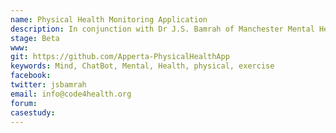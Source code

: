 ```yaml
---
name: Physical Health Monitoring Application
description: In conjunction with Dr J.S. Bamrah of Manchester Mental Health Trust, Code4Health are working to create a Physical Health Monitoring system aimed primarily at psychiatric patients. The goal of the system is to use digital technology to assist mental health patients in taking more responsibility for their own physical health by monitoring key health values such as blood pressure and other metrics and additionally sharing this data with the clinicians who are involved in the patients care. The system will comprise of - 1. the "patient app"; a smartphone application for patients which allows them to enter and monitor key health data 2. the "clinician portal"; an application that allows the clinician to enter and monitor key health data for the patients that they are assisting 3. the "OpenEHR middleware"; a thin server layer which will create an abstract interface for both front-end apps to talk to the OpenEHR back-end as well as dealing with additional app-specific data such as managing the database for push notifications 4. the "OpenEHR back-end"; an open standard server system that will manage all of the data in the system
stage: Beta
www:  
git: https://github.com/Apperta-PhysicalHealthApp
keywords: Mind, ChatBot, Mental, Health, physical, exercise
facebook: 
twitter: jsbamrah
email: info@code4health.org
forum: 
casestudy: 
--- 
```

